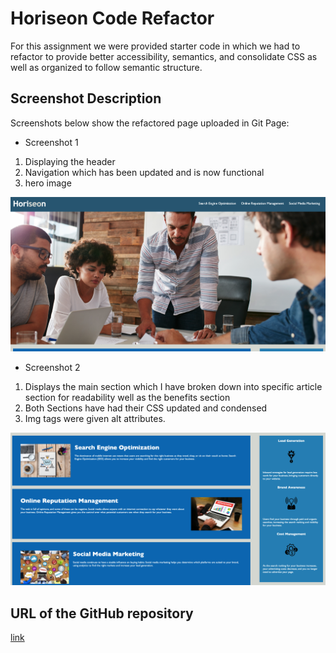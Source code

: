 # Horiseon Code Refactor

For this assignment we were provided starter code in which we had to refactor to provide better accessibility, semantics, and consolidate CSS as well as organized to follow semantic structure.

## Screenshot Description

Screenshots below show the refactored page uploaded in Git Page:

- Screenshot 1

1. Displaying the header
2. Navigation which has been updated and is now functional
3. hero image

![Screenshot1](./assets/images/screen-shot-1.png)

- Screenshot 2

1. Displays the main section which I have broken down into specific article section for readability well as the benefits section
2. Both Sections have had their CSS updated and condensed
3. Img tags were given alt attributes.

![Screenshot2](./assets/images/screen-shot-2.png)

## URL of the GitHub repository

[link](https://github.com/sdoyle0908/Horiseon.io)
